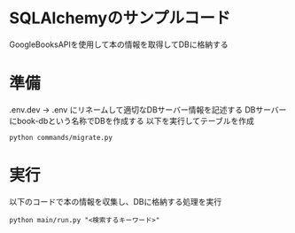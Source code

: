 SQLAlchemyのサンプルコード
====

GoogleBooksAPIを使用して本の情報を取得してDBに格納する

# 準備
.env.dev → .env にリネームして適切なDBサーバー情報を記述する
DBサーバーにbook-dbという名称でDBを作成する
以下を実行してテーブルを作成
```
python commands/migrate.py
```
# 実行
以下のコードで本の情報を収集し、DBに格納する処理を実行
```
python main/run.py "<検索するキーワード>"
```
